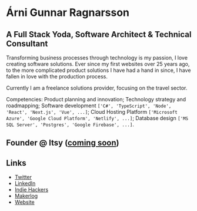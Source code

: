 # Árni Gunnar Ragnarsson

## A Full Stack Yoda, Software Architect & Technical Consultant

Transforming business processes through technology is my passion, I love creating software solutions. Ever since my first websites over 25 years ago, to the more complicated product solutions I have had a hand in since, I have fallen in love with the production process.

Currently I am a freelance solutions provider, focusing on the travel sector.

Competencies: Product planning and innovation; Technology strategy and roadmapping; Software development ``['C#', 'TypeScript', 'Node', 'React', 'Next.js', 'Vue', ...]``; Cloud Hosting Platform ``['Microsoft Azure', 'Google Cloud Platform', 'Netlify', ...]``; Database design ``['MS SQL Server', 'Postgres', 'Google Firebase', ...]``.

## Founder @ Itsy ([coming soon](https://www.itsy.so/))

## Links

- [Twitter](https://twitter.com/arnigunnar)
- [LinkedIn](https://www.linkedin.com/in/arnigunnar)
- [Indie Hackers](https://www.indiehackers.com/arnigunnar)
- [Makerlog](https://getmakerlog.com/@arnigunnar)
- [Website](https://www.cloudconsulting.dev)
